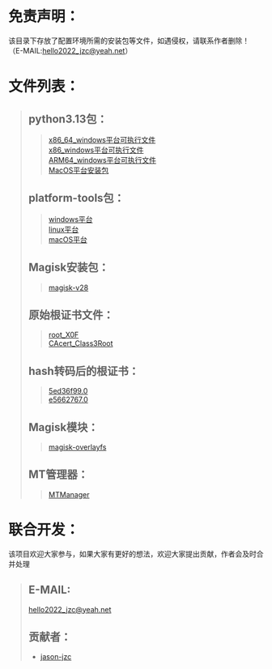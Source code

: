 # 免责声明：
  该目录下存放了配置环境所需的安装包等文件，如遇侵权，请联系作者删除！（E-MAIL:hello2022_jzc@yeah.net）  

# 文件列表：
  >## python3.13包：
  >>[x86_64_windows平台可执行文件](/annex/python-3.13.0-amd64.exe)<br>
  >>[x86_windows平台可执行文件](/annex/python-3.13.0.exe)<br>
  >>[ARM64_windows平台可执行文件](/annex/python-3.13.0-arm64.exe)<br>
  >>[MacOS平台安装包](/annex/python3.13.0-macos11.pkg)<br>
  >## platform-tools包：
  >>[windows平台](/annex/platform-tools-latest-windows.zip)<br>
  >>[linux平台](/annex/platform-tools-latest-linux.zip)<br>
  >>[macOS平台](/annex/platform-tools-latest-darwin.zip)<br>
  >## Magisk安装包：
  >>[magisk-v28](/annex/Magisk-v28.apk)<br>
  >## 原始根证书文件：
  >>[root_X0F](/annex/root_X0F.crt)<br>
  >>[CAcert_Class3Root](/annex/CAcert_Class3Root_x14E228.crt)<br>
  >## hash转码后的根证书：
  >>[5ed36f99.0](/annex/5ed36f99.0)<br>
  >>[e5662767.0](/annex/e5662767.0)<br>
  >## Magisk模块：
  >>[magisk-overlayfs](/annex/magisk-overlayfs-release.zip)<br>
  >## MT管理器：
  >>[MTManager](/annex/MT2.16.7.apk)<br>

# 联合开发：
  该项目欢迎大家参与，如果大家有更好的想法，欢迎大家提出贡献，作者会及时合并处理   
  >## E-MAIL:
  >hello2022_jzc@yeah.net  
  >## 贡献者：
  >* [jason-jzc](https://github.com/jason-jzc)
